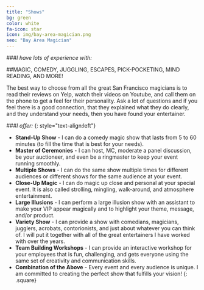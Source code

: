 ```yaml
---
title: "Shows"
bg: green
color: white
fa-icon: star
icon: img/bay-area-magician.png
seo: "Bay Area Magician"
---
```


###*I have lots of experience with:*

##MAGIC, COMEDY, JUGGLING, ESCAPES, PICK-POCKETING, MIND READING, AND MORE!

The best way to choose from all the great San Francisco magicians is to read
their reviews on Yelp, watch their videos on Youtube, and call them on the
phone to get a feel for their personality. Ask a lot of questions and if you
feel there is a good connection, that they explained what they do
clearly, and they understand your needs, then you have found your
entertainer.

###*I offer:*
{: style="text-align:left"}

- **Stand-Up Show** - I can do a comedy magic show that lasts from 5 to 60 minutes (to fill the time that is best for your needs).
- **Master of Ceremonies** - I can host, MC, moderate a panel discussion, be your auctioneer, and even be a ringmaster to keep your event running smoothly.
- **Multiple Shows** - I can do the same show multiple times for different audiences or different shows for the same audience at your event.
- **Close-Up Magic** - I can do magic up close and personal at your special event. It is also called strolling, mingling, walk-around, and atmosphere entertainment.
- **Large Illusions** - I can perform a large illusion show with an assistant to make your VIP appear magically and to highlight your theme, message, and/or product.
- **Variety Show** - I can provide a show with comedians, magicians, jugglers, acrobats, contorionists, and just about whatever you can think of. I will put it together with all of the great entertainers I have worked with over the years.
- **Team Building Workshops** - I can provide an interactive workshop for your employees that is fun, challenging, and gets everyone using the same set of creativity and communication skills.
- **Combination of the Above** - Every event and every audience is unique. I am committed to creating the perfect show that fulfills your vision!
{: .square}
